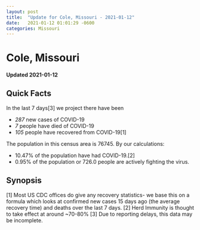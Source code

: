 ```yaml
---
layout: post
title:  "Update for Cole, Missouri - 2021-01-12"
date:   2021-01-12 01:01:29 -0600
categories: Missouri
---
```


# Cole, Missouri
#### Updated 2021-01-12

## Quick Facts

In the last 7 days[3] we project there have been
- *287* new cases of COVID-19
- *7* people have died of COVID-19
- *105* people have recovered from COVID-19[1]

The population in this census area is 76745. By our calculations:
- 10.47% of the population have had COVID-19.[2]
- 0.95% of the population or 726.0 people are actively fighting the virus.

## Synopsis




[1] Most US CDC offices do give any recovery statistics- we base this on a formula which looks at confirmed new cases
15 days ago (the average recovery time) and deaths over the last 7 days.
[2] Herd Immunity is thought to take effect at around ~70-80%
[3] Due to reporting delays, this data may be incomplete. 
    